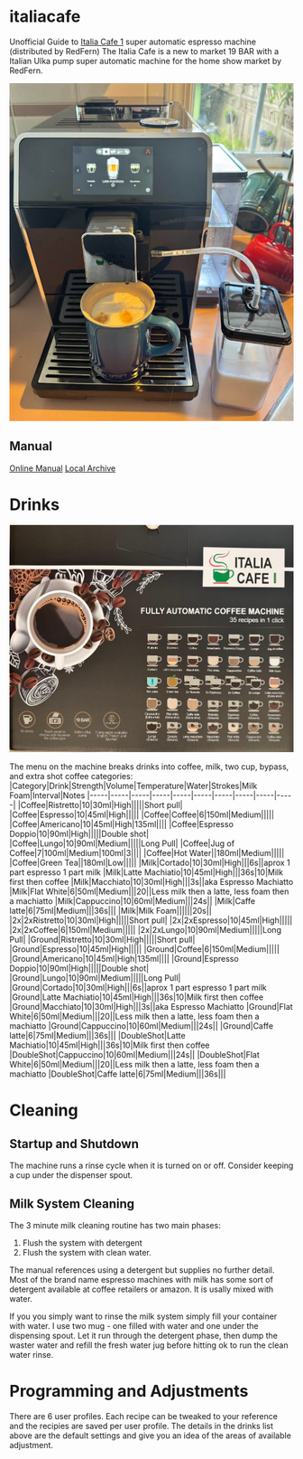 # italiacafe
Unofficial Guide to [Italia Cafe 1](https://italiacafe.ca/products/italia-cafe-i) super automatic espresso machine (distributed by RedFern)
The Italia Cafe is a new to market 19 BAR with a Italian Ulka pump super automatic machine for the home show market by RedFern.   



![Pic of machine](images/machine.jpg?raw=true)

## Manual
[Online Manual](https://cdn.shopify.com/s/files/1/3098/0678/files/Italia_Cafe_I_Manual.pdf?v=1743791908)
[Local Archive](Italia_Cafe_I_Manual.pdf?raw=true)

# Drinks
![Drink List](images/box_drinks.jpg?raw=true)

The menu on the machine breaks drinks into coffee, milk, two cup, bypass, and extra shot coffee categories:
|Category|Drink|Strength|Volume|Temperature|Water|Strokes|Milk Foam|Interval|Notes
|-----|-----|-----|-----|-----|-----|-----|-----|-----|-----|
|Coffee|Ristretto|10|30ml|High|||||Short pull|
|Coffee|Espresso|10|45ml|High|||||
|Coffee|Coffee|6|150ml|Medium|||||
|Coffee|Americano|10|45ml|High|135ml||||
|Coffee|Espresso Doppio|10|90ml|High|||||Double shot|
|Coffee|Lungo|10|90ml|Medium|||||Long Pull|
|Coffee|Jug of Coffee|7|100ml|Medium|100ml|3||||
|Coffee|Hot Water||180ml|Medium|||||
|Coffee|Green Tea||180ml|Low|||||
|Milk|Cortado|10|30ml|High|||6s||aprox 1 part espresso 1 part milk
|Milk|Latte Machiatio|10|45ml|High|||36s|10|Milk first then coffee
|Milk|Macchiato|10|30ml|High|||3s||aka Espresso Machiatto
|Milk|Flat White|6|50ml|Medium|||20||Less milk then a latte, less foam then a machiatto
|Milk|Cappuccino|10|60ml|Medium|||24s||
|Milk|Caffe latte|6|75ml|Medium|||36s|||
|Milk|Milk Foam||||||20s||
|2x|2xRistretto|10|30ml|High|||||Short pull|
|2x|2xEspresso|10|45ml|High|||||
|2x|2xCoffee|6|150ml|Medium|||||
|2x|2xLungo|10|90ml|Medium|||||Long Pull|
|Ground|Ristretto|10|30ml|High|||||Short pull|
|Ground|Espresso|10|45ml|High|||||
|Ground|Coffee|6|150ml|Medium|||||
|Ground|Americano|10|45ml|High|135ml||||
|Ground|Espresso Doppio|10|90ml|High|||||Double shot|
|Ground|Lungo|10|90ml|Medium|||||Long Pull|
|Ground|Cortado|10|30ml|High|||6s||aprox 1 part espresso 1 part milk
|Ground|Latte Machiatio|10|45ml|High|||36s|10|Milk first then coffee
|Ground|Macchiato|10|30ml|High|||3s||aka Espresso Machiatto
|Ground|Flat White|6|50ml|Medium|||20||Less milk then a latte, less foam then a machiatto
|Ground|Cappuccino|10|60ml|Medium|||24s||
|Ground|Caffe latte|6|75ml|Medium|||36s|||
|DoubleShot|Latte Machiatio|10|45ml|High|||36s|10|Milk first then coffee
|DoubleShot|Cappuccino|10|60ml|Medium|||24s||
|DoubleShot|Flat White|6|50ml|Medium|||20||Less milk then a latte, less foam then a machiatto
|DoubleShot|Caffe latte|6|75ml|Medium|||36s|||

# Cleaning
## Startup and Shutdown
The machine runs a rinse cycle when it is turned on or off.   Consider keeping a cup under the dispenser spout.
## Milk System Cleaning
The 3 minute milk cleaning routine has two main phases:
1. Flush the system with detergent
2. Flush the system with clean water.

The manual references using a detergent but supplies no further detail.   Most of the brand name espresso machines with milk has some sort of detergent available at coffee retailers or amazon.    It is usally mixed with water.

If you you simply want to rinse the milk system simply fill your container with water.   I use two mug - one filled with water and one under the dispensing spout. Let it run through the detergent phase, then dump the waster water and refill the fresh water jug before hitting ok to run the clean water rinse.

# Programming and Adjustments
There are 6 user profiles.   Each recipe can be tweaked to your reference and the recipies are saved per user profile.  The details in the drinks list above are the default settings and give you an idea of the areas of available adjustment.








